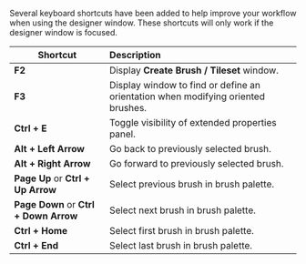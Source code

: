 Several keyboard shortcuts have been added to help improve your workflow when using the
designer window. These shortcuts will only work if the designer window is focused.


| Shortcut                                | Description                                  |
|-----------------------------------------|:---------------------------------------------|
| **F2**                                  | Display **Create Brush / Tileset** window.   |
| **F3**                                  | Display window to find or define an orientation when modifying oriented brushes.  |
| **Ctrl + E**                            | Toggle visibility of extended properties panel.  |
| **Alt + Left Arrow**                    | Go back to previously selected brush.        |
| **Alt + Right Arrow**                   | Go forward to previously selected brush.     |
| **Page Up** or **Ctrl + Up Arrow**      | Select previous brush in brush palette.      |
| **Page Down** or **Ctrl + Down Arrow**  | Select next brush in brush palette.          |
| **Ctrl + Home**                         | Select first brush in brush palette.         |
| **Ctrl + End**                          | Select last brush in brush palette.          |
